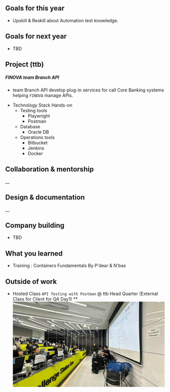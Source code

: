 ## Goals for this year

* Upskill & Reskill about Automation test knowledge.

## Goals for next year

* TBD

## Project (ttb)

##### FINOVA team Branch API
* team Branch API develop plug-in services for call Core Banking systems helping `FINOVA` manage APIs.

- Technology Stack Hands-on
    - Testing tools
        - Playwright
        - Postman
    - Database
        - Oracle DB
    - Operations tools
        - Bitbucket
        - Jenkins
        - Docker


## Collaboration & mentorship
__

## Design & documentation
__

## Company building

* TBD

## What you learned

* Training : Containers Fundamentals By P'dear & N'bas

## Outside of work

* Hosted Class `API Testing with Postman` @ ttb Head Quarter (External Class for Client for QA Day1)
** ![API-Testing-Postman Class](images/api-testing-postman/api-testing-class.JPG)